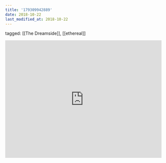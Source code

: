 ```yaml
---
title: '179309942889'
date: 2018-10-22
last_modified_at: 2018-10-22
---
```

tagged: [[The Dreamside]], [[ethereal]]
<iframe allow="accelerometer; autoplay; clipboard-write; encrypted-media; gyroscope; picture-in-picture" allowfullscreen="" frameborder="0" height="375" id="youtube_iframe" src="https://www.youtube.com/embed/a-ZhCs9hl_A?feature=oembed&amp;enablejsapi=1&amp;origin=https://safe.txmblr.com&amp;wmode=opaque" width="500"></iframe>
